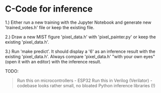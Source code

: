 # C-Code for inference

1.) Either run a new training with the Jupyter Notebook and generate new 'trained_votes.h' file or keep the existing file.

2.) Draw a new MIST figure 'pixel_data.h' with 'pixel_painter.py' or keep the existing 'pixel_data.h'.

3.) Run 'make predict'. It should display a '6' as an inference result with the existing 'pixel_data.h'. Always compare 'pixel_data.h' "with your own eyes" (open it with an editor) with the inference result.

TODO: 
> Run this on microcontrollers - ESP32
> Run this in Verilog (Verilator) - codebase looks rather small, no bloated Python inference libraries (!)
